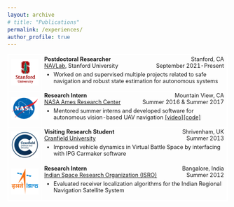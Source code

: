 ```yaml
---
layout: archive
# title: "Publications"
permalink: /experiences/
author_profile: true
---
```


<table style='font-size:90%;width:100%'>
  <style>
    table{
    border-collapse: collapse;
    border-spacing: 0;
    border:2px solid #ffffff
    }
    th{
    border:2px solid #ffffff;
    }
    td{
    border:1px solid #ffffff;
    }
  </style>
  <tr>
      <td width="15%"><center><img style="max-height:100px;" src="/images/experiences/stanford.png"/></center></td>
      <td width="85%">
      <p style="text-align:left;margin:0;padding:0;"><b>Postdoctoral Researcher</b><span style="float:right;">Stanford, CA</span></p>
      <p style="text-align:left;margin:0;padding:0;"><a href="https://navlab.stanford.edu/" target="_blank" rel="noopener noreferrer">NAVLab</a>, Stanford University<span style="float:right;">September 2021-Present</span></p>
      <ul style="margin-top:5px;">
        <li>Worked on and supervised multiple projects related to safe navigation and robust state estimation for autonomous systems</li>
      </ul>
      </td>
  </tr>
  <tr>
      <td width="15%"><center><img style="max-height:80px;" src="/images/experiences/nasa.png"/></center></td>
      <td width="85%">
      <p style="text-align:left;margin:0;padding:0;"><b>Research Intern</b><span style="float:right;">Mountain View, CA</span></p>
      <p style="text-align:left;margin:0;padding:0;"><a href="https://www.nasa.gov/ames" target="_blank" rel="noopener noreferrer">NASA Ames Research Center</a><span style="float:right;">Summer 2016 & Summer 2017</span></p>
      <ul style="margin-top:5px;">
        <li>Mentored summer interns and developed software for autonomous vision-based UAV navigation <a href="https://youtu.be/1R8An5T2L9s" target="_blank" rel="noopener noreferrer">[video]</a><a href="https://github.com/abencomo/AutonomousFlight" target="_blank" rel="noopener noreferrer">[code]</a></li>
      </ul>
      </td>
  </tr>
  <tr>
      <td width="15%"><center><img style="max-height:80px;" src="/images/experiences/cranfield.jpg"/></center></td>
      <td width="85%">
      <p style="text-align:left;margin:0;padding:0;"><b>Visiting Research Student</b><span style="float:right;">Shrivenham, UK</span></p>
      <p style="text-align:left;margin:0;padding:0;"><a href="https://www.cranfield.ac.uk/" target="_blank" rel="noopener noreferrer">Cranfield University</a><span style="float:right;">Summer 2013</span></p>
      <ul style="margin-top:5px;">
        <li>Improved vehicle dynamics in Virtual Battle Space by interfacing with IPG Carmaker software</li>
      </ul>
      </td>
  </tr>
  <tr>
      <td width="15%"><center><img style="max-height:80px;" src="/images/experiences/isro.png"/></center></td>
      <td width="85%">
      <p style="text-align:left;margin:0;padding:0;"><b>Research Intern</b><span style="float:right;">Bangalore, India</span></p>
      <p style="text-align:left;margin:0;padding:0;"><a href="https://www.isro.gov.in/about-isro/u-r-rao-satellite-centre-ursc" target="_blank" rel="noopener noreferrer">Indian Space Research Organization (ISRO)</a><span style="float:right;">Summer 2012</span></p>
      <ul style="margin-top:5px;">
        <li>Evaluated receiver localization algorithms for the Indian Regional Navigation Satellite System</li>
      </ul>
      </td>
  </tr>
</table>